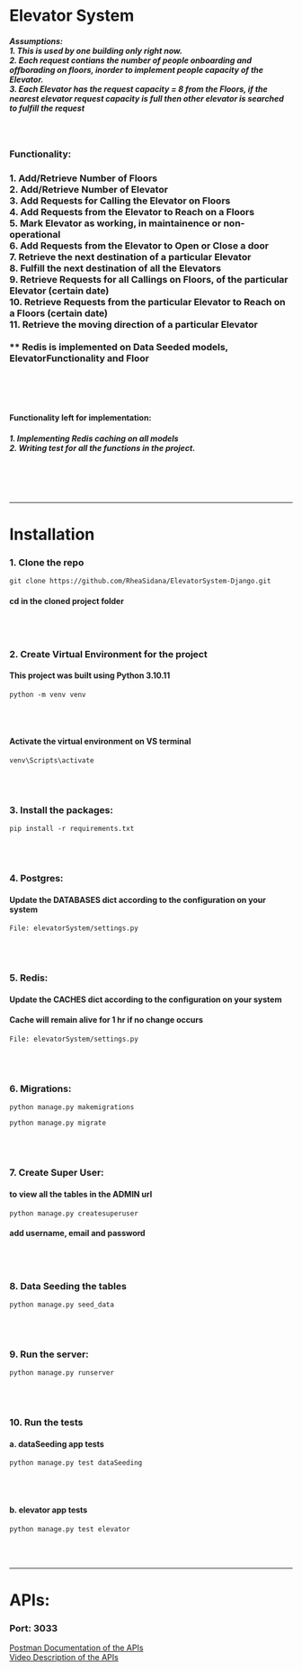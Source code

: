 <h1>Elevator System</h1>

<h5>Assumptions: <br/> 
    1. This is used by one building only right now. <br/>
    2. Each request contians the number of people onboarding and offborading on floors, 
    inorder to implement people capacity of the Elevator. <br/>
    3. Each Elevator has the request capacity = 8 from the Floors, 
    if the nearest elevator request capacity is full 
    then other elevator is searched to fulfill the request
</h5>
<br/>
<h3>Functionality:</h3>
<h3>
    1. Add/Retrieve Number of Floors  <br/>
    2. Add/Retrieve Number of Elevator  <br/>
    3. Add Requests for Calling the Elevator on Floors  <br/>
    4. Add Requests from the Elevator to Reach on a Floors  <br/>
    5. Mark Elevator as working, in maintainence or non-operational  <br/>
    6. Add Requests from the Elevator to Open or Close a door  <br/>
    7. Retrieve the next destination of a particular Elevator  <br/>
    8. Fulfill the next destination of all the Elevators  <br/>
    9. Retrieve Requests for all Callings on Floors, of the particular Elevator (certain date)  <br/>
    10. Retrieve Requests from the particular Elevator to Reach on a Floors (certain date)  <br/>
    11. Retrieve the moving direction of a particular Elevator <br/>
    <br/>
    ** Redis is implemented on Data Seeded models, ElevatorFunctionality and Floor
</h3>
<br/>
<br/>
<br/>
<h4>Functionality left for implementation: </h4>
<h5>
    1. Implementing Redis caching on all models <br/>
    2. Writing test for all the functions in the project.<br/>
</h5>
<br/>
<br/>
<br/>
<hr/>
<h1>Installation</h1>

<h3>1. Clone the repo</h3>

```
git clone https://github.com/RheaSidana/ElevatorSystem-Django.git
```

<h4>cd in the cloned project folder</h4>
<br/>
<br/>
<h3>2. Create Virtual Environment for the project</h3>
<h4>This project was built using Python 3.10.11</h4>

```
python -m venv venv
```

<br/>
<br/>
<h4>Activate the virtual environment on VS terminal</h4>

```
venv\Scripts\activate
```

<br/>
<br/>
<h3>3. Install the packages: </h3>

```
pip install -r requirements.txt
```

<br/>
<br/>
<h3>4. Postgres: </h3>
<h4>Update the DATABASES dict according to the configuration on your system</h4>

```
File: elevatorSystem/settings.py
```

<br/>
<br/>
<h3>5. Redis: </h3>
<h4>Update the CACHES dict according to the configuration on your system</h4>
<h4>Cache will remain alive for 1 hr if no change occurs</h4>

```
File: elevatorSystem/settings.py
```

<br/>
<br/>
<h3>6. Migrations: </h3>

```
python manage.py makemigrations
```

```
python manage.py migrate
```

<br/>
<br/>
<h3>7. Create Super User:</h3>
<h4>to view all the tables in the ADMIN url</h4>

```
python manage.py createsuperuser
```

<h4>add username, email and password</h4>
<br/>
<br/>
<h3>8. Data Seeding the tables</h3>

```
python manage.py seed_data
```

<br/>
<br/>
<h3>9. Run the server: </h3>

```
python manage.py runserver
```

<br/>
<br/>
<h3>10. Run the tests</h3>
<h4>a. dataSeeding app tests</h4>

```
python manage.py test dataSeeding
```

<br/>
<br/>
<h4>b. elevator app tests</h4>

```
python manage.py test elevator
```

<br/>
<br/>
<hr/>
<h1>APIs: </h1>
<h3> Port: 3033</h3>
<a href="https://documenter.getpostman.com/view/28378586/2s9XxyRDnr">
    Postman Documentation of the APIs
</a>

<br/>
<a href="[https://documenter.getpostman.com/view/28378586/2s9XxyRDnr](https://drive.google.com/drive/folders/1xRWzTSe5S97YSzpAv0qpzyVkmAP5byqa?usp=sharing)https://drive.google.com/drive/folders/1xRWzTSe5S97YSzpAv0qpzyVkmAP5byqa?usp=sharing">
    Video Description of the APIs
</a>

